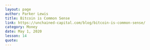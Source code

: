 ```yaml
---
layout: page
author: Parker Lewis
title: Bitcoin is Common Sense
link: https://unchained-capital.com/blog/bitcoin-is-common-sense/
category: Money
date: May 1, 2020
lesson: 14
quote: 
---
```

